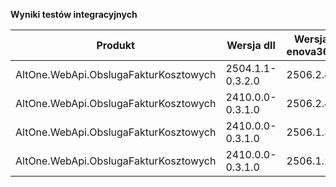 **Wyniki testów integracyjnych**

| Produkt                               | Wersja dll       | Wersja enova365 | Data testu       | Status |
|---------------------------------------|------------------|-----------------|------------------|--------|
| AltOne.WebApi.ObslugaFakturKosztowych | 2504.1.1-0.3.2.0 | 2506.2.4        | 12.09.2025 20:03 | ✅     |
| AltOne.WebApi.ObslugaFakturKosztowych | 2410.0.0-0.3.1.0 | 2506.2.4        | 05.09.2025 13:25 | ✅     |
| AltOne.WebApi.ObslugaFakturKosztowych | 2410.0.0-0.3.1.0 | 2506.1.3        | 18.08.2025 21:16 | ✅     |
| AltOne.WebApi.ObslugaFakturKosztowych | 2410.0.0-0.3.1.0 | 2506.1.2        | 04.08.2025 23:09 | ✅     |
